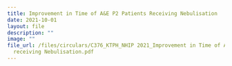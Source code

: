 ```yaml
---
title: Improvement in Time of A&E P2 Patients Receiving Nebulisation
date: 2021-10-01
layout: file
description: ""
image: ""
file_url: /files/circulars/C376_KTPH_NHIP 2021_Improvement in Time of AnE P2 patients
  receiving Nebulisation.pdf
---
```

